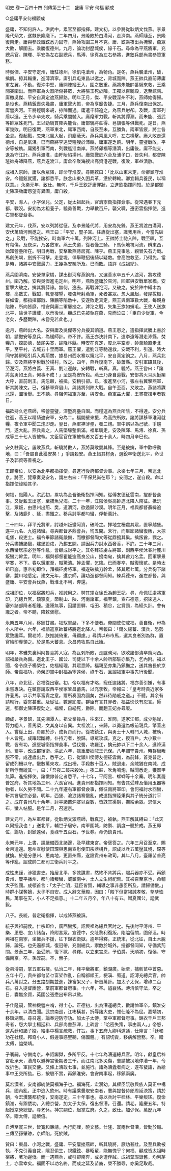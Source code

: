 明史
卷一百四十四
列傳第三十二　盛庸 平安 何福 顧成

○盛庸平安何福顧成

盛庸，不知何許人。洪武中，累官至都指揮。建文初，以參將從耿炳文伐燕。李景隆代炳文，遂隸景隆麾下。二年四月，景隆敗於白溝河，走濟南。燕師隨至，景隆復南走。庸與參政鐵鉉悉力固守，燕師攻圍三月不克。庸、鉉乘夜出兵掩擊，燕眾大敗，解圍去。乘勝復德州。九月，論功封歷城侯，祿千石。尋命為平燕將軍，充總兵官。陳暉、平安為左右副總兵，馬溥、徐真為左右參將，進鉉兵部尚書參贊軍務。

時吳傑、平安守定州，庸駐德州，徐凱屯滄州，為犄角。是冬，燕兵襲滄州，破，擒凱。掠其輜重，進薄濟寧。庸引兵屯東昌以邀之，背城而陣。燕王帥兵直前薄庸軍左翼，不動。復沖中堅，庸開陣縱王入，圍之數重。燕將朱能帥番騎來救，王乘間突圍出。而燕軍為火器所傷甚眾，大將張玉死於陣。王獨以百騎殿，退至館陶。庸檄吳傑、平安自真定遮燕歸路。明年正月，傑、平安戰深州不利，燕師始得歸。是役也，燕精銳喪失幾盡，庸軍聲大振，帝為享廟告捷。三月，燕兵復南出保定。庸營夾河。王將輕騎來覘，掠陣而過。庸遣千騎追之，為燕兵射卻。及戰，庸軍列盾以進。王令步卒先攻，騎兵乘間馳入。庸麾軍力戰，斬其將譚淵。而朱能、張武等帥眾殊死鬥。王以勁騎貫陣與能合。庸部驍將莊得、皂旗張等俱戰死。是日，燕軍幾敗。明日復戰，燕軍東北，庸軍西南，自辰至未，互勝負。兩軍皆疲，將士各坐息。復起戰，忽東北風大起，飛塵蔽天。燕兵乘風大呼，左右橫擊。庸大敗走還德州，自是氣沮。已而燕將李遠焚糧艘於沛縣，庸軍遂乏餉。明年，靈璧戰敗，平安等被執。庸獨引軍而南，列戰艦淮南岸。燕將邱福等潛濟，出庸後。庸不能支，退為守江計。燕兵渡淮，由盱眙陷揚州。庸禦戰於六合及浦子口，皆失利，都督陳瑄帥舟師降燕，燕兵遂渡江。庸倉卒聚海艘出高資港迎戰，復敗，軍益潰散。

成祖入京師，庸以余眾降，即命守淮安。尋賜敕曰：「比以山東未定，命卿鎮守淮安。今鐵鉉就獲，諸郡悉平。朕念山東久困兵革，憊於轉輸。卿宜輯兵養民，以稱朕意。」永樂元年，致仕。無何，千戶王欽訐庸罪狀，立進欽指揮同知。於是都御史陳瑛劾庸怨望有異圖。庸自殺。

平安，滁人，小字保兒。父定，從太祖起兵，官濟寧衛指揮僉事。從常遇春下元都，戰沒。安初為太祖養子，驍勇善戰，力舉數百斤。襲父職，遷密雲指揮使，進右軍都督僉事。

建文元年，伐燕，安以列將從征。及李景隆代將，用安為先鋒。燕王將渡白溝河，安伏萬騎河側邀之。燕王曰：「平安，豎子耳。往歲從出塞，識我用兵，今當先破之。」及戰，不能挫安。時南軍六十萬，列陣河上。王帥將士馳入陣，戰至暝，互有殺傷。及夜深，乃各斂軍。燕王失道，從者僅三騎。下馬伏地視河流，辨東西，始知營壘所在。明日再戰，安擊敗燕蔣房寬、陳亨。燕王見事急，親冒矢石力戰。馬創矢竭，劍折不可擊。走登堤，佯舉鞭招後騎以疑敵。會高煦救至，乃得免。當是時，諸將中安戰最力，王幾為安槊所及。已而敗。語詳《成祖紀》。

燕兵圍濟南。安營單家橋，謀出御河奪燕餉舟。又選善水卒五千人渡河，將攻德州。圍乃解。安與吳傑進屯定州。明年，燕敗盛庸於夾河，回軍與安戰單家橋。安奮擊大破之，擒其將薛祿。無何，逸去。再戰滹沱河，又破之。安於陣中縛木為樓，高數丈，戰酣，輒登樓望，發強弩射燕軍，死者甚眾。忽大風起，發屋拔樹，聲如雷。都指揮鄧戩、陳鵬等陷敵中，安遂敗走真定。燕王與南軍數大戰，每親身陷陣，所向皆靡，惟安與庸二軍屢挫之。滹沱之戰，矢集王旗如蝟毛。王使人送旗北平，諭世子謹藏，以示後世。顧成已先被執在燕，見而泣曰：「臣自少從軍，今老矣，多歷戰陣，未嘗見若此也。」

逾月，燕師出大名。安與庸及吳傑等分兵擾其餉道。燕王患之，遣指揮武勝上書於朝，請撤安等息兵，為緩師計。帝不許。燕王亦決計南下。遣李遠等潛走沛縣，焚糧舟，掠彰德，破尾尖寨，諭降林縣。時安在真定，度北平空虛，帥萬騎直走北平。至平村，去城五十里而軍。燕王懼，遣劉江等馳還救。安戰不利，引還。時大同守將房昭引兵入紫荊關，據易州西水寨以窺北平，安自真定餉之。八月，燕兵北歸。安及燕將李彬戰於楊村，敗之。四年，燕兵復南下，破蕭縣。安引軍躡其後，至淝河。燕將白義、王真、劉江迎敵。安轉戰，斬真。真，驍將。燕王嘗曰：「諸將奮勇如王真，何事不成！」至是為安所殺。燕王乃身自迎戰，安部將火耳灰挺槊大呼，直前刺王。馬忽蹶，被擒。安稍引卻。已，復進至小河，張左右翼擊燕軍，斬其將陳文。已，復移軍齊眉山，與諸將列陣大戰。自午至酉，又敗之。燕諸將謀北還，圖後舉。王不聽。尋阻何福軍亦至，與安合。燕軍益大懼，王晝夜擐甲者數日。

福欲持久老燕師，移營靈璧，深塹高壘自固。而糧運為燕兵所陰，不得達。安分兵往迎，燕王以精騎遮安軍，分為二。福開壁來援，為高煦所敗。諸將謀移軍淮河就糧，夜令軍中聞三炮即走。翌日，燕軍猝薄壘，發三炮。軍中誤以為己號，爭趨門，遂大亂。燕兵乘之，人馬墜壕塹俱滿。福單騎走，安及陳暉、馬溥、徐真、孫成等三十七人皆被執。文臣宦官在軍被執者又百五十余人，時四月辛巳也。

安久駐真定，屢敗燕兵，斬驍將數人，燕將莫敢嬰其鋒。至是被擒，軍中歡呼動地，曰：「吾屬自此獲安矣！」爭請殺安。燕王惜其材勇，選銳卒衛送北平，命世子及郭資等善視之。

王即帝位，以安為北平都指揮使。尋進行後府都督僉事。永樂七年三月，帝巡北京。將至，覽章奏見安名，謂左右曰：「平保兒尚在耶？」安聞之，遂自殺。命以指揮使祿給其子。

何福，鳳陽人。洪武初，累功為金吾後衛指揮同知。從傅友德征雲南，擢都督僉事。又從藍玉出塞，至捕魚兒海。二十一年，江陰侯吳高帥迤北降人南征。抵沅江，眾叛，由思州出荊、樊，道渭河，欲遁歸沙漠。明年正月，福與都督聶緯追擊，及諸鹿阝、延，盡殲之。移兵討平都勻蠻，俘斬萬計。

二十四年，拜平羌將軍，討越州叛蠻阿資，破降之。擇地立柵處其眾，置寧越堡。遂平九名、九姓諸蠻。尋與都督茅鼎會兵，徇五開。未行，而畢節諸蠻復叛，大掠屯堡，殺吏士。福令畢節諸衛嚴備，而檄都督陶文等從鼎搗其巢。擒叛酋，戮之。分兵盡捕諸蠻，建堡設戍，乃趨五開。請因兵力討水西奢香，不許。三十年三月，水西蠻居宗必登等作亂，會顧成討平之。其冬拜征虜左將軍，副西平侯沐春討麓川叛蠻刀幹孟。明年，福與都督瞿能逾高良公山，搗南甸，擒其酋刀名孟。回軍擊景罕寨，不下。春以銳軍至，賊驚潰。幹孟懼，乞降。已而春卒，賊復懷貳。是時太祖已崩，惠帝初即位，拜福征虜將軍。福遂破擒刀幹孟，降其眾七萬。分兵徇下諸寨，麓川地悉定。建文元年，還京師，論功進都督同知。練兵德州，進左都督。與盛庸、平安會兵伐燕，戰淮北不利，奔還。

成祖即位，以福宿將知兵，推誠用之。聘其甥女徐氏為趙王妃。尋，命佩征虜將軍印，充總兵官，鎮寧夏，節制山、陜、河南諸軍。福至鎮，宣布德意，招徠遠人，塞外諸部降者相踵。邊陲無事，因請置驛、屯田、積谷，定賞罰，為經久計。會有讒之者。帝不聽，降敕褒慰。

永樂五年八月，移鎮甘肅。福馭軍嚴，下多不便者。帝間使使戒福，善自衛，毋為小人所中。六年，福請遣京師蕃將將迤北降人。帝報曰：「爾久總蕃、漢兵，恐勢眾致讒耳。爾老將，朕推誠倚重，毋顧慮。」尋請以布市馬，選其良者別為群，置官給印專領之。於是馬大蕃息。永昌苑牧馬自此始。

明年，本雅失裏糾阿魯臺將入寇，為瓦剌所敗，走臚朐河，欲收諸部潰卒窺河西。詔福嚴兵為備。迤北王子、國公、司徒以下十余人帥所部駐亦集乃，乞內附。福以聞，帝令庶子楊榮往，佐福經理，其眾悉降。福親至亦集乃鎮撫之，送其酋長於京師。帝嘉福功，命榮即軍中封福為寧遠侯，祿千石，且詔福軍中事先行後聞。

八年，帝北征，召福從出塞。初，帝以福有才略，寵任逾諸將。福亦善引嫌，有事未嘗專決。在鎮嘗請取西平侯家鞏昌蓄馬，以充孳牧。帝報曰：「皇考時貴近家多許養馬，以示共享富貴之意。爾所奏固為國矣，然非待勛戚之道。」不聽。其余有請輒行，委寄甚重。及從征，數違節度。群臣有言其罪者，福益怏怏有怨言。師還，都御史陳瑛復劾之。福懼，自縊死，爵除。而趙王妃亦尋廢。

顧成，字景韶，其先湘潭人。祖父業操舟，往來江、淮間，遂家江都。成少魁岸，膂力絕人，善馬槊，文其身以自異。太祖渡江，來歸，以勇選為帳前親兵，擎蓋出入。嘗從上出，舟膠於沙，成負舟而行。從攻鎮江，與勇士十人轉鬥入城，被執，十人皆死。成躍起斷縛，仆持刀者，脫歸。導眾攻城，克之，授百戶。大小數十戰，皆有功，進堅城衛指揮僉事。從伐蜀，攻羅江，擒元帥以下二十余人，進降漢州。蜀平，改成都後衛。洪武六年，擒重慶妖賊王元保。八年調守貴州。時群蠻叛服不常，成連歲出兵，悉平之。已，從潁川侯傅友德征雲南，為前鋒，首克普定，留成列柵以守。蠻數萬來攻，成出柵，手殺數十百人，賊退走。余賊猶在南城，成斬所俘而縱其一，曰：「吾夜二鼓來殺汝。」夜二鼓，吹角鳴炮，賊聞悉走，獲器甲無算。進指揮使。諸蠻隸普定者悉平。十七年，平阿黑、螺螄等十余寨。明年奏罷普定府，析其地為三州、六長官司。進貴州都指揮同知。有告其受賕及僭用玉器等物者，以久勞不問。二十九年遷右軍都督僉事，佩征南將軍印。會何福討水西蠻，斬其酋居宗必登。明年，西堡、滄浪諸寨蠻亂，成遣指揮陸秉與其子統分道討平之。成在貴州凡十余年，討平諸苗洞寨以百數，皆誅其渠魁，撫綏余眾。恩信大布，蠻人帖服。是年二月，召還京。

建文元年，為左軍都督，從耿炳文禦燕師，戰真定，被執。燕王解其縛曰：「此天以爾授我也！」送北平，輔世子居守。南軍圍城，防禦、調度一聽於成。燕王即位，論功，封鎮遠侯，食祿千五百石，予世券。命仍鎮貴州。

永樂元年，上書，請嚴備西北諸邊，及早建東宮。帝褒答之。六年三月召至京，賜金帛遣還。思州宣慰使田琛與思南宣慰使田宗鼎構兵，詔成以兵五萬壓其境，琛等就擒。於是分思州、思南地，更置州縣，遂設貴州布政司。其年八月，臺羅苗普亮等作亂，詔成帥二都司三衛兵討平之。

成性忠謹，涉獵書史。始居北平，多效謀畫，然終不肯將兵，賜兵器亦不受。再鎮貴州，屢平播州、都勻諸叛蠻，威鎮南中，土人立生祠祀焉。其被召至京也，命輔太子監國。成頓首言：「太子仁明，廷臣皆賢，輔導之事非愚臣所及，請歸備蠻。」時群小謀奪嫡，太子不自安。成入辭文華殿，因曰：「殿下但當竭誠孝敬，孳孳恤民。萬事在天，小人不足措意。」十二年五月卒，年八十有五。贈夏國公，謚武毅。

八子。長統，普定衛指揮，以成降燕被誅。

統子興祖嗣侯。仁宗即位，廣西蠻叛。詔興祖為總兵官討之。先後討平潯州、平樂、思恩、宜山諸苗，降附甚眾。宣德中，交阯黎利復叛，陷隘留關，圍邱溫。時興祖在南寧，坐擁兵不援，征下錦衣衛獄。逾年得釋。正統末，從北征，自土木脫歸，論死。也先逼都城，復冠帶，充副總兵，禦敵於城外。授都督同知，守備紫荊關。景泰三年，坐受賄，復下獄，尋釋。以立東宮恩，予伯爵。天順初，復侯，守備南京。卒。孫淳嗣。卒，無子。

從弟溥嗣，掌五軍右掖。弘治二年，拜平蠻將軍，鎮湖廣。始至，捕斬苗中首惡。五年十月，貴州都勻苗乜富架作亂，自稱都順王，梗滇、蜀道。詔溥充總兵官，帥兵八萬討之。分五路刻期並進，誅富架父子，斬首萬計。加太子太保，增祿二百石。召入提督團營，掌前軍都督府事。十六年，卒。謚襄恪。溥清慎守法，卒之日，囊無余資，英國公張懋出布帛以斂。

子仕隆嗣，管神機營左哨，得士心。正德初，出為漕運總兵，數請恤軍卒。鎮淮安十余年，以清白聞。武宗南巡，江彬橫甚，折辱諸大吏，惟仕隆不為屈。嘉靖初，移鎮湖廣。尋召還，論奉迎防守功。加太子太傅，掌中軍都督府事。錦衣千戶王邦奇者，怨大學士楊廷和、兵部尚書彭澤，上疏言：「哈密失策，事由兩人。」帝怒，逮系廷和諸子婿。給事中楊言疏救，忤旨。事下五府九卿科道議，仕隆言：「廷和功在社稷。邦奇小人，假邊事惑聖聽，傷國體。」有詔切責，移病解營務。卒。贈太傅，謚榮靖。

子寰嗣，守備南京。奉詔讞獄，多所平反。十七年為漕運總兵官。明年，獻皇后梓宮赴承天，漕舟以避梓宮後期者三千。而江南北多災傷，寰請被災地停漕一年，令改折色，軍民交便。又條上漕政七事，並施行。諸為漕蠹者病之，遂布蜚語，為給事中王交所劾。已，按驗不實，再鎮淮安。會安南事起，移鎮兩廣。

莫宏瀷者，安南都統使莫福海子也。福海死，宏瀷幼。其權臣阮敬與族人莫正中構兵，國內亂，正中逃入欽州。時有議乘釁取安南者，寰與提督侍郎周延決策，請於朝，令宏瀷襲都統使，安南遂定。三十年事也。尋以兵討平桂林、平樂叛瑤。復命鎮淮，有禦倭功。入總京營，加太子太保。復出督漕。召還。請老。隆慶五年，特起授京營總督。尋乞休。神宗嗣位，起掌左府。久之，致仕。加少保。萬歷九年卒。贈太傅，謚榮僖。

自溥至寰三世，皆寬和廉靖，內行飭謹，曉文藝。仕隆、寰兩世督漕，皆勤於職。三傳至孫肇跡，京師陷，死於賊。

贊曰：東昌、小河之戰，盛庸、平安屢挫燕師，斬其驍將，厥功甚壯。及至兵敗被執，不克引義自裁，隱忍偷生，視鐵鉉、暴昭輩，能無愧乎？何福、顧成皆太祖時宿將，著功邊僥。而一遇燕兵，或引卻南奔，或身遭俘馘。成祖棄瑕錄舊，均列茅土，亦雲幸矣。福固不以功名終，而成之延及苗裔，榮不勝辱，亦奚足取哉。